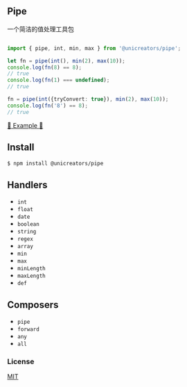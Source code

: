 ## Pipe

一个简洁的值处理工具包


```ts

import { pipe, int, min, max } from '@unicreators/pipe';

let fn = pipe(int(), min(2), max(10));
console.log(fn(8) == 8);
// true
console.log(fn(1) === undefined);
// true

fn = pipe(int({tryConvert: true}), min(2), max(10));
console.log(fn('8') == 8);
// true

```
[:watermelon: Example :watermelon:](./tests/index.test.ts) 


## Install

```sh
$ npm install @unicreators/pipe
```


## Handlers

- `int`
- `float`
- `date`
- `boolean`
- `string`
- `regex`
- `array`
- `min`
- `max`
- `minLength`
- `maxLength`
- `def`
  
## Composers

- `pipe`
- `forward`
- `any`
- `all`



### License

[MIT](LICENSE)